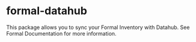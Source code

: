 # formal-datahub

This package allows you to sync your Formal Inventory with Datahub. See Formal Documentation for more information.